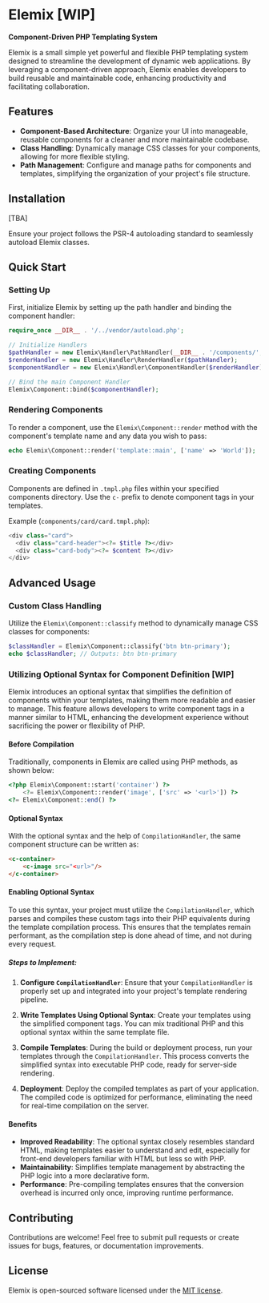 # Elemix [WIP]

**Component-Driven PHP Templating System**

Elemix is a small simple yet powerful and flexible PHP templating system designed to streamline the development of dynamic web applications. By leveraging a component-driven approach, Elemix enables developers to build reusable and maintainable code, enhancing productivity and facilitating collaboration.

## Features

- **Component-Based Architecture**: Organize your UI into manageable, reusable components for a cleaner and more maintainable codebase.
- **Class Handling**: Dynamically manage CSS classes for your components, allowing for more flexible styling.
- **Path Management**: Configure and manage paths for components and templates, simplifying the organization of your project's file structure.

## Installation

[TBA]

Ensure your project follows the PSR-4 autoloading standard to seamlessly autoload Elemix classes.

## Quick Start

### Setting Up

First, initialize Elemix by setting up the path handler and binding the component handler:

```php
require_once __DIR__ . '/../vendor/autoload.php';

// Initialize Handlers
$pathHandler = new Elemix\Handler\PathHandler(__DIR__ . '/components/', 'tmpl.php');
$renderHandler = new Elemix\Handler\RenderHandler($pathHandler);
$componentHandler = new Elemix\Handler\ComponentHandler($renderHandler);

// Bind the main Component Handler
Elemix\Component::bind($componentHandler);
```

### Rendering Components

To render a component, use the `Elemix\Component::render` method with the component's template name and any data you wish to pass:

```php
echo Elemix\Component::render('template::main', ['name' => 'World']);
```

### Creating Components

Components are defined in `.tmpl.php` files within your specified components directory. Use the `c-` prefix to denote component tags in your templates.

Example (`components/card/card.tmpl.php`):

```php
<div class="card">
  <div class="card-header"><?= $title ?></div>
  <div class="card-body"><?= $content ?></div>
</div>
```

## Advanced Usage

### Custom Class Handling

Utilize the `Elemix\Component::classify` method to dynamically manage CSS classes for components:

```php
$classHandler = Elemix\Component::classify('btn btn-primary');
echo $classHandler; // Outputs: btn btn-primary
```

### Utilizing Optional Syntax for Component Definition [WIP]

Elemix introduces an optional syntax that simplifies the definition of components within your templates, making them more readable and easier to manage. This feature allows developers to write component tags in a manner similar to HTML, enhancing the development experience without sacrificing the power or flexibility of PHP.

#### Before Compilation

Traditionally, components in Elemix are called using PHP methods, as shown below:

```php
<?php Elemix\Component::start('container') ?>
    <?= Elemix\Component::render('image', ['src' => '<url>']) ?>
<?= Elemix\Component::end() ?>
```

#### Optional Syntax

With the optional syntax and the help of `CompilationHandler`, the same component structure can be written as:

```html
<c-container>
    <c-image src="<url>"/>
</c-container>
```

#### Enabling Optional Syntax

To use this syntax, your project must utilize the `CompilationHandler`, which parses and compiles these custom tags into their PHP equivalents during the template compilation process. This ensures that the templates remain performant, as the compilation step is done ahead of time, and not during every request.

##### Steps to Implement:

1. **Configure `CompilationHandler`**: Ensure that your `CompilationHandler` is properly set up and integrated into your project's template rendering pipeline.

2. **Write Templates Using Optional Syntax**: Create your templates using the simplified component tags. You can mix traditional PHP and this optional syntax within the same template file.

3. **Compile Templates**: During the build or deployment process, run your templates through the `CompilationHandler`. This process converts the simplified syntax into executable PHP code, ready for server-side rendering.

4. **Deployment**: Deploy the compiled templates as part of your application. The compiled code is optimized for performance, eliminating the need for real-time compilation on the server.

#### Benefits

- **Improved Readability**: The optional syntax closely resembles standard HTML, making templates easier to understand and edit, especially for front-end developers familiar with HTML but less so with PHP.
- **Maintainability**: Simplifies template management by abstracting the PHP logic into a more declarative form.
- **Performance**: Pre-compiling templates ensures that the conversion overhead is incurred only once, improving runtime performance.

## Contributing

Contributions are welcome! Feel free to submit pull requests or create issues for bugs, features, or documentation improvements.

## License

Elemix is open-sourced software licensed under the [MIT license](LICENSE.md).
